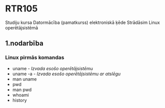 # RTR105
Studiju kursa Datormācība (pamatkurss) elektroniskā ķēde
Strādāsim Linux operētājsistēmā
  
  ## 1.nodarbība  
      
  ### Linux pirmās komandas

  - uname _- Izvada esošo operētājsistēmu_
  - uname -a _- Izvada esošo operētājsistēmu ar atslēgu_
  - man uname
  - pwd
  - man pwd
  - whoami
  - history


